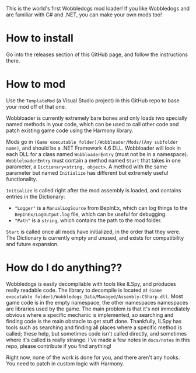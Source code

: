 This is the world's first Wobbledogs mod loader! If you like Wobbledogs and are familiar with C# and .NET, you can make your own mods too!

# How to install
Go into the releases section of this GitHub page, and follow the instructions there.

# How to mod
Use the `TemplateMod` (a Visual Studio project) in this GitHub repo to base your mod off of that one.

Wobbloader is currently extremely bare bones and only loads two specially named methods in your code, which can be used to call other code and patch existing game code using the Harmony library.

Mods go in `(Game executable folder)/Wobbloader/Mods/(Any subfolder name)`, and should be a .NET Framework 4.6 DLL. Wobbloader will look in each DLL for a class named `WobbloaderEntry` (must not be in a namespace). `WobbleloaderEntry` must contain a method
named `Start` that takes in one parameter, a `Dictionary<string, object>`. A method with the same parameter but named `Initialize` has different but extremely useful functionality.

`Initialize` is called right after the mod assembly is loaded, and contains entries in the Dictionary:

- `"Logger"` is a `ManualLogSource` from BepInEx, which can log things to the `BepInEx/LogOutput.log` file, which can be useful for debugging.
- `"Path"` is a `string`, which contains the path to the mod folder.

`Start` is called once all mods have initialized, in the order that they were. The Dictionary is currently empty and unused, and exists for compatibility and future expansion.

# How do I do anything??
Wobbledogs is easily decompilable with tools like ILSpy, and produces really readable code. The library to decompile is located at `(Game executable folder)/Wobbledogs_Data/Managed/Assembly-CSharp.dll`. Most game code is in the empty namespace, the other namespaces
namespaces are libraries used by the game. The main problem is that it's not immediately obvious where a specific mechanic is implemented, so searching and finding code is the main obstacle to get stuff done. Thankfully, ILSpy has tools such as searching and finding
all places where a specific method is called; these help, but sometimes code isn't called directly, and sometimes where it's called is really strange. I've made a few notes in `docs/notes` in this repo, please contribute if you find anything!

Right now, none of the work is done for you, and there aren't any hooks. You need to patch in custom logic with Harmony.